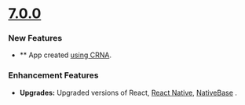 # [7.0.0](http://gitstrap.com/strapmobile/NativeStarterPro-with-backend-integration/tags/v7.0.0)

### New Features
- ** App created [using CRNA](https://github.com/react-community/create-react-native-app).

### Enhancement Features

- **Upgrades:** Upgraded versions of React, [React Native](https://facebook.github.io/react-native/), [NativeBase](http://nativebase.io/) .